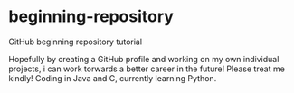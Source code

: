 # beginning-repository
GitHub beginning repository tutorial

Hopefully by creating a GitHub profile and working on my own individual projects, i can work torwards
a better career in the future! Please treat me kindly!
Coding in Java and C, currently learning Python. 
